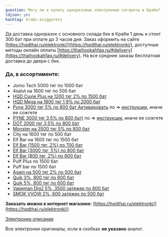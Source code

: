 ```yaml
---
question: Могу ли я купить одноразовые электронные сигареты в Краби?
ldjson: yes 
hashtag: krabi-esiggarets
---
```


Да доставка одноразок  с основного склада бкк в Краби 1 день и стоит 300 бат при оплате до 3 часов дня. Заказ оформить на сайте [https://hqdthai.ru/elektronki/](https://hqdthai.ru/elektronki/), доступные методы онлайн оплаты [https://thaihookahfaq.ru/#delivery](https://thaihookahfaq.ru/#delivery). На все средние заказы бесплатная доставка до двери с бкк.
  


### Да, в ассортименте:

* Jomo Tech 5000 тяг по 1000 бат
* 4salut на 1600 тяг по 500 бат
* [HQD Cuvie Plus на 1200 тяг 2% по 1500 бат](https://hqdthai.ru/elektronki/hqdcuvieplus/)
* [HQD Mega на 1800 тяг 1,9% по 2000 бат](https://hqdthai.ru/elektronki/hqdmega/)
* [Pyne 3000 тяг 5% по 800 бат Активировать](https://hqdthai.ru/elektronki/pyne103/) по => [инструкции](https://savepearlharbor.com/?p=330334), иначе ее сожгете 
* [PYNE 3000 тяг 3,5% по 800 бат)](https://hqdthai.ru/elektronki/pyne105/) по => [инструкции](https://savepearlharbor.com/?p=330334), иначе ее сожгете
* [DOT 2000 тяг 3,5% по 800 бат](https://hqdthai.ru/elektronki/dot/)
* [Monster  на 3500 тяг 5% по 800 бат](https://hqdthai.ru/elektronki/monsterbars/)
* City на 1600 тяг по 500 бат
* Elf Bar на 1600 тяг по 1500 бат
* [Elf Bar (1500 тяг, 2%) по 700 бат](https://hqdthai.ru/elektronki/elfbar1500/)
* [Elf Bar (3000 тяг, 5%) по 800 бат](https://hqdthai.ru/elektronki/elfbar3000/)
* [Elf Bar (800 тяг, 2%) по 600 бат](https://hqdthai.ru/elektronki/elfbar800/)
* Puff Plus по 1500 бат
* Puff bar по 1500 бат
* [Again на 500 тяг 2% по 500 бат](https://hqdthai.ru/elektronki/again/)
* [Quik 3%, 800 тяг по 600 бат](https://hqdthai.ru/elektronki/quik/)
* [Quik 5%, 800 тяг по 600 бат](https://hqdthai.ru/elektronki/quik5/)
* [Vapeman Dig2 5%, 3500 затяжек по 800 бат](https://hqdthai.ru/elektronki/vapemandig2/)
* [SMOK VVOW 2%, 600 затяжек по 500 бат](https://hqdthai.ru/elektronki/smokvvow/) 


**Заказать можно в интернет магазине:** [https://hqdthai.ru/elektronki/](https://hqdthai.ru/elektronki/)

[Электронки описание](https://savepearlharbor.com/?p=328054)


   Все электронки оригиналы, если в скобках **не указано** аналог.  

